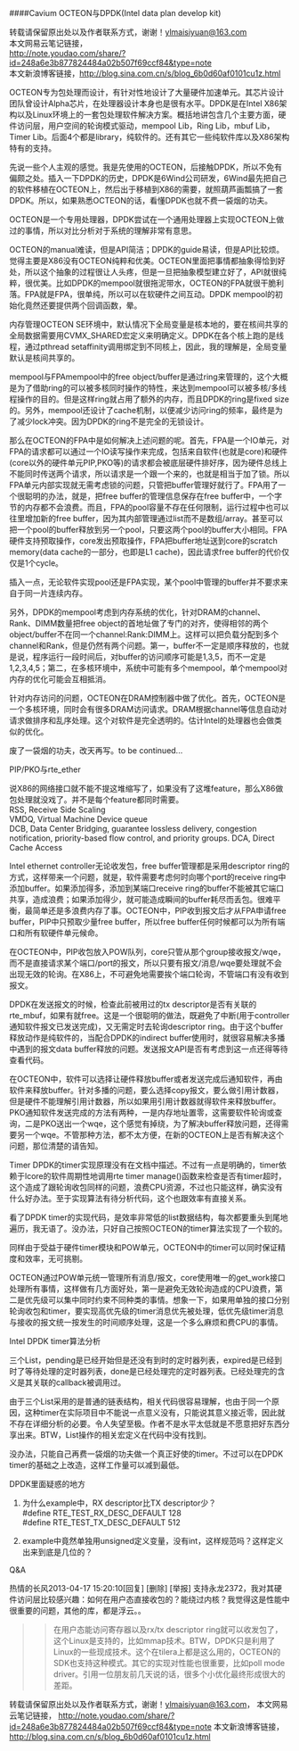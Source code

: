 ####Cavium OCTEON与DPDK(Intel data plan develop kit)   

转载请保留原出处以及作者联系方式，谢谢！ylmaisiyuan@163.com    
本文网易云笔记链接，     
http://note.youdao.com/share/?id=248a6e3b877824484a02b507f69ccf84&type=note    
本文新浪博客链接，http://blog.sina.com.cn/s/blog_6b0d60af0101cu1z.html    

OCTEON专为包处理而设计，有针对性地设计了大量硬件加速单元。其芯片设计团队曾设计Alpha芯片，在处理器设计本身也是很有水平。DPDK是在Intel X86架构以及Linux环境上的一套包处理软件解决方案。概括地讲包含几个主要方面，硬件访问层，用户空间的轮询模式驱动，mempool Lib，Ring Lib，mbuf Lib，Timer Lib。后面4个都是library，纯软件的。还有其它一些纯软件库以及X86架构特有的支持。

先说一些个人主观的感觉。我是先使用的OCTEON，后接触DPDK，所以不免有偏颇之处。插入一下DPDK的历史，DPDK是6Wind公司研发，6Wind最先把自己的软件移植在OCTEON上，然后出于移植到X86的需要，就照葫芦画瓢搞了一套DPDK。所以，如果熟悉OCTEON的话，看懂DPDK也就不费一袋烟的功夫。

OCTEON是一个专用处理器，DPDK尝试在一个通用处理器上实现OCTEON上做过的事情，所以对比分析对于系统的理解非常有意思。    

OCTEON的manual难读，但是API简洁；DPDK的guide易读，但是API比较烦。觉得主要是X86没有OCTEON纯粹和优美。OCTEON里面把事情都抽象得恰到好处，所以这个抽象的过程很让人头疼，但是一旦把抽象模型建立好了，API就很纯粹，很优美。比如DPDK的mempool就很拖泥带水，OCTEON的FPA就很干脆利落。FPA就是FPA，很单纯，所以可以在软硬件之间互动。DPDK mempool的初始化竟然还要提供两个回调函数，晕。

内存管理OCTEON SE环境中，默认情况下全局变量是核本地的，要在核间共享的全局数据需要用CVMX_SHARED宏定义来明确定义。DPDK在各个核上跑的是线程，通过pthread setaffinity调用绑定到不同核上，因此，我的理解是，全局变量默认是核间共享的。

mempool与FPAmempool中的free object/buffer是通过ring来管理的，这个大概是为了借助ring的可以被多核同时操作的特性，来达到mempool可以被多核/多线程操作的目的。但是这样ring就占用了额外的内存，而且DPDK的ring是fixed size的。另外，mempool还设计了cache机制，以便减少访问ring的频率，最终是为了减少lock冲突。因为DPDK的ring不是完全的无锁设计。

那么在OCTEON的FPA中是如何解决上述问题的呢。首先，FPA是一个IO单元，对FPA的请求都可以通过一个IO读写操作来完成，包括来自软件(也就是core)和硬件(core以外的硬件单元PIP,PKO等)的请求都会被底层硬件排好序，因为硬件总线上不能同时传送两个请求，所以请求是一个跟一个来的，也就是相当于加了锁。所以FPA单元内部实现就无需考虑锁的问题，只管把buffer管理好就行了。FPA用了一个很聪明的办法，就是，把free buffer的管理信息保存在free buffer中，一个字节的内存都不会浪费。而且，FPA的pool容量不存在任何限制，运行过程中也可以往里增加新的free buffer，因为其内部管理通过list而不是数组/array。甚至可以把一个pool的buffer释放到另一个pool，只要这两个pool的buffer大小相同。FPA硬件支持预取操作，core发出预取操作，FPA把buffer地址送到core的scratch memory(data cache的一部分，也即是L1 cache)，因此请求free buffer的代价仅仅是1个cycle。

插入一点，无论软件实现pool还是FPA实现，某个pool中管理的buffer并不要求来自于同一片连续内存。     
 
另外，DPDK的mempool考虑到内存系统的优化，针对DRAM的channel、Rank、DIMM数量把free object的首地址做了专门的对齐，使得相邻的两个object/buffer不在同一个channel:Rank:DIMM上。这样可以把负载分配到多个channel和Rank，但是仍然有两个问题。第一，buffer不一定是顺序释放的，也就是说，程序运行一段时间后，对buffer的访问顺序可能是1,3,5，而不一定是1,2,3,4,5；第二，在多核环境中，系统中可能有多个mempool，单个mempool对内存的优化可能会互相抵消。

针对内存访问的问题，OCTEON在DRAM控制器中做了优化。首先，OCTEON是一个多核环境，同时会有很多DRAM访问请求。DRAM根据channel等信息自动对请求做排序和乱序处理。这个对软件是完全透明的。估计Intel的处理器也会做类似的优化。

废了一袋烟的功夫，改天再写。to be continued...

PIP/PKO与rte_ether     

说X86的网络接口就不能不提这堆缩写了，如果没有了这堆feature，那么X86做包处理就没戏了。并不是每个feature都同时需要。     
RSS, Receive Side Scaling    
VMDQ, Virtual Machine Device queue     
DCB, Data Center Bridging, guarantee lossless delivery, congestion notification, priority-based flow control, and priority groups.
DCA, Direct Cache Access    

Intel ethernet controller无论收发包，free buffer管理都是采用descriptor ring的方式，这样带来一个问题，就是，软件需要考虑何时向哪个port的receive ring中添加buffer。如果添加得多，添加到某端口receive ring的buffer不能被其它端口共享，造成浪费；如果添加得少，就可能造成瞬间的buffer耗尽而丢包。很难平衡，最简单还是多浪费内存了事。OCTEON中，PIP收到报文后才从FPA申请free buffer，PIP中只预取少量free buffer，所以free buffer任何时候都可以为所有端口和所有软硬件单元候命。

在OCTEON中，PIP收包放入POW队列，core只管从那个group接收报文/wqe，而不是直接请求某个端口/port的报文，所以只要有报文/消息/wqe要处理就不会出现无效的轮询。在X86上，不可避免地需要挨个端口轮询，不管端口有没有收到报文。

DPDK在发送报文的时候，检查此前被用过的tx descriptor是否有关联的rte_mbuf，如果有就free。这是一个很聪明的做法，既避免了中断(用于controller通知软件报文已发送完成)，又无需定时去轮询descriptor ring。由于这个buffer释放动作是纯软件的，当配合DPDK的indirect buffer使用时，就很容易解决多播中遇到的报文data buffer释放的问题。发送报文API是否有考虑到这一点还得等待查看代码。

在OCTEON中，软件可以选择让硬件释放buffer或者发送完成后通知软件，再由软件来释放buffer。针对多播的问题，要么选择copy报文，要么做引用计数器，但是硬件不能理解引用计数器，所以如果用引用计数器就得软件来释放buffer。PKO通知软件发送完成的方法有两种，一是内存地址置零，这需要软件轮询或查询，二是PKO送出一个wqe，这个感觉有掉绕，为了解决buffer释放问题，还得需要另一个wqe。不管那种方法，都不太方便，在新的OCTEON上是否有解决这个问题，那位清楚的请告知。

Timer DPDK的timer实现原理没有在文档中描述。不过有一点是明确的，timer依赖于lcore的软件周期性地调用rte timer manage()函数来检查是否有timer超时，这个造成了跟轮询收包同样的问题，浪费CPU资源，不过也只能这样，确实没有什么好办法。至于实现算法有待分析代码，这个也跟效率有直接关系。

看了DPDK timer的实现代码，是效率非常低的list数据结构，每次都要重头到尾地遍历，我无语了。没办法，只好自己按照OCTEON的timer算法实现了一个软的。

同样由于受益于硬件timer模块和POW单元，OCTEON中的timer可以同时保证精度和效率，无可挑剔。     

OCTEON通过POW单元统一管理所有消息/报文，core使用唯一的get_work接口处理所有事情，这样做有几方面好处，第一是避免无效轮询造成的CPU浪费，第二是优先级可以集中同时约束不同种类的事情。想象一下，如果用单独的接口分别轮询收包和timer，要实现高优先级的timer消息优先被处理，低优先级timer消息与接收的报文统一按发生的时间顺序处理，这是一个多么麻烦和费CPU的事情。

Intel DPDK timer算法分析    

三个List，pending是已经开始但是还没有到时的定时器列表，expired是已经到时了等待处理的定时器列表，done是已经处理完的定时器列表。已经处理完的含义是其关联的callback被调用过。

由于三个List采用的是普通的链表结构，相关代码很容易理解，也由于同一个原因，这种timer在实际项目中不能说一点意义没有，只能说其意义接近零，因此就不存在详细分析的必要。令人失望至极。作者不是水平太低就是不愿意把好东西分享出来。BTW，List操作的相关宏定义在代码中没有找到。

没办法，只能自己再费一袋烟的功夫做一个真正好使的timer。不过可以在DPDK timer的基础之上改造，这样工作量可以减到最低。    


DPDK里面疑惑的地方    

1. 为什么example中，RX descriptor比TX descriptor少？    
#define RTE_TEST_RX_DESC_DEFAULT 128    
#define RTE_TEST_TX_DESC_DEFAULT 512    

2. example中竟然单独用unsigned定义变量，没有int，这样规范吗？这样定义出来到底是几位的？    

Q&A

热情的长风2013-04-17 15:20:10[回复] [删除] [举报]
支持永龙2372，我对其硬件访问层比较感兴趣：如何在用户态直接收包的？能绕过内核？我觉得这是性能中很重要的问题，其他的库，都是浮云。。
>> 在用户态能访问寄存器以及rx/tx descriptor ring就可以收发包了，这个Linux是支持的，比如mmap技术。BTW，DPDK只是利用了Linux的一些现成技术。这个在tilera上都是这么用的，OCTEON的SDK也支持这种模式。其它的实现对性能也很重要，比如poll mode driver。引用一位朋友前几天说的话，很多个小优化最终形成很大的差距。


转载请保留原出处以及作者联系方式，谢谢！ylmaisiyuan@163.com，
本文网易云笔记链接，
http://note.youdao.com/share/?id=248a6e3b877824484a02b507f69ccf84&type=note
本文新浪博客链接，http://blog.sina.com.cn/s/blog_6b0d60af0101cu1z.html
